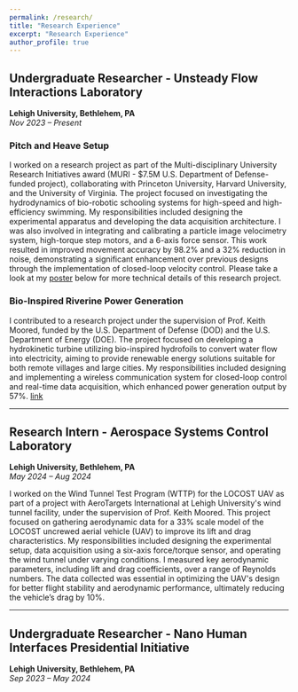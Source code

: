 ```yaml
---
permalink: /research/
title: "Research Experience"
excerpt: "Research Experience"
author_profile: true
---
```


## Undergraduate Researcher - Unsteady Flow Interactions Laboratory
**Lehigh University, Bethlehem, PA**  
*Nov 2023 – Present*

### Pitch and Heave Setup
I worked on a research project as part of the Multi-disciplinary University Research Initiatives award (MURI - $7.5M U.S. Department of Defense-funded project), collaborating with Princeton University, Harvard University, and the University of Virginia. The project focused on investigating the hydrodynamics of bio-robotic schooling systems for high-speed and high-efficiency swimming. My responsibilities included designing the experimental apparatus and developing the data acquisition architecture. I was also involved in integrating and calibrating a particle image velocimetry system, high-torque step motors, and a 6-axis force sensor. This work resulted in improved movement accuracy by 98.2% and a 32% reduction in noise, demonstrating a significant enhancement over previous designs through the implementation of closed-loop velocity control. Please take a look at my [poster](https://drive.google.com/file/d/1jffg0PIKivp45YWeB3Ubjm66hILFO0br/view) below for more technical details of this research project.

### Bio-Inspired Riverine Power Generation
I contributed to a research project under the supervision of Prof. Keith Moored, funded by the U.S. Department of Defense (DOD) and the U.S. Department of Energy (DOE). The project focused on developing a hydrokinetic turbine utilizing bio-inspired hydrofoils to convert water flow into electricity, aiming to provide renewable energy solutions suitable for both remote villages and large cities. My responsibilities included designing and implementing a wireless communication system for closed-loop control and real-time data acquisition, which enhanced power generation output by 57%. [link](https://engineering.lehigh.edu/meche/research/featured-projects/bio-inspired-riverine-power-generation)

---

## Research Intern - Aerospace Systems Control Laboratory
**Lehigh University, Bethlehem, PA**  
*May 2024 – Aug 2024*

I worked on the Wind Tunnel Test Program (WTTP) for the LOCOST UAV as part of a project with AeroTargets International at Lehigh University's wind tunnel facility, under the supervision of Prof. Keith Moored. This project focused on gathering aerodynamic data for a 33% scale model of the LOCOST uncrewed aerial vehicle (UAV) to improve its lift and drag characteristics. My responsibilities included designing the experimental setup, data acquisition using a six-axis force/torque sensor, and operating the wind tunnel under varying conditions. I measured key aerodynamic parameters, including lift and drag coefficients, over a range of Reynolds numbers. The data collected was essential in optimizing the UAV's design for better flight stability and aerodynamic performance, ultimately reducing the vehicle’s drag by 10%.

---

## Undergraduate Researcher - Nano Human Interfaces Presidential Initiative
**Lehigh University, Bethlehem, PA**  
*Sep 2023 – May 2024*



